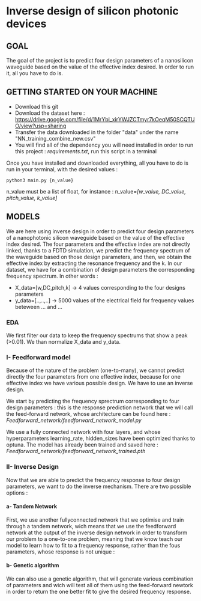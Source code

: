 # Inverse design of silicon photonic devices

## GOAL 

The goal of the project is to predict four design parameters of a nanosilicon waveguide based on the value of the effective index desired. 
In order to run it, all you have to do is.

## GETTING STARTED ON YOUR MACHINE

- Download this git
- Download the dataset here : https://drive.google.com/file/d/1MrYbl_xirYWJZCTmyr7kOeqM50SCQTUO/view?usp=sharing
- Transfer the data downloaded in the folder "data" under the name "NN_training_combine_new.csv"
- You will find all of the dependency you will need installed in order to run this project : *requirements.txt*, run this script in a terminal

Once you have installed and downloaded everything, all you have to do is run in your terminal, with the desired values :
```
python3 main.py {n_value}
```
n_value must be a list of float, for instance : n_value=*[w_value, DC_value, pitch_value, k_value]*

## MODELS
We are here using inverse design in order to predict four design parameters of a nanophotonic silicon waveguide based on the value of the effective index desired.
The four parameters and the effective index are not directly linked, thanks to a FDTD simulation, we predict the frequency spectrum of the waveguide based on those design parameters, and then, we obtain the effective index by extracting the resonance frequency and the k. 
In our dataset, we have for a combination of design parameters the corresponding frequency spectrum. 
In other words : 
- X_data=[w,DC,pitch,k] -> 4 values corresponding to the four designs parameters 
- y_data=[..,..,..] -> 5000 values of the electrical field for frequency values beteween ... and ...

### EDA
We first filter our data to keep the frequency spectrums that show a peak (>0.01). We than normalize X_data and y_data. 

### I- Feedforward model

Because of the nature of the problem (one-to-many), we cannot predict directly the four parameters from one effective index, because for one effective index we have various possible design. We have to use an inverse design. 

We start by predicting the frequency sprectrum corresponding to four design parameters : this is the response prediction network that we will call the feed-forward network, whose architecture can be found here : *Feedforward_network/feedforward_network_model.py*

We use a fully connected network with four layers, and whose hyperparameters learning_rate, hidden_sizes have been optimized thanks to optuna.
The model has already been trained and saved here : *Feedforward_network/feedforward_network_trained.pth*

### II- Inverse Design 
Now that we are able to predict the frequency response to four design parameters, we want to do the inverse mechanism. There are two possible options :

####    a- Tandem Network
First, we use another fullyconnected network that we optimise and train through a tandem network, wich means that we use the feedforward network at the output of the inverse design network in order to transform our problem to a one-to-one problem, meaning that we know teach our model to learn how to fit to a frequency response, rather than the fous parameters, whose response is not unique : 

####    b- Genetic algorithm
We can also use a genetic algorithm, that will generate various combination of parameters and wich will test all of them using the feed-forward newtork in order to return the one better fit to give the desired frequency response.


